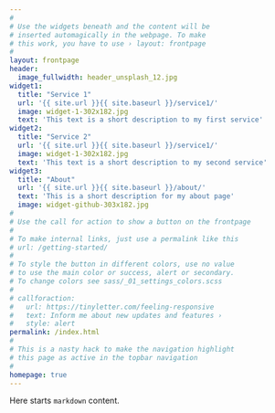 ```yaml
---
#
# Use the widgets beneath and the content will be
# inserted automagically in the webpage. To make
# this work, you have to use › layout: frontpage
#
layout: frontpage
header:
  image_fullwidth: header_unsplash_12.jpg
widget1:
  title: "Service 1"
  url: '{{ site.url }}{{ site.baseurl }}/service1/'
  image: widget-1-302x182.jpg
  text: 'This text is a short description to my first service'
widget2:
  title: "Service 2"
  url: '{{ site.url }}{{ site.baseurl }}/service1/'
  image: widget-1-302x182.jpg
  text: 'This text is a short description to my second service'
widget3:
  title: "About"
  url: '{{ site.url }}{{ site.baseurl }}/about/'
  text: 'This is a short description for my about page'
  image: widget-github-303x182.jpg
#
# Use the call for action to show a button on the frontpage
#
# To make internal links, just use a permalink like this
# url: /getting-started/
#
# To style the button in different colors, use no value
# to use the main color or success, alert or secondary.
# To change colors see sass/_01_settings_colors.scss
#
# callforaction:
#   url: https://tinyletter.com/feeling-responsive
#   text: Inform me about new updates and features ›
#   style: alert
permalink: /index.html
#
# This is a nasty hack to make the navigation highlight
# this page as active in the topbar navigation
#
homepage: true
---
```


Here starts `markdown` content.
